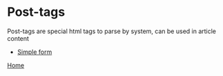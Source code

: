 
# Post-tags

Post-tags are special html tags to parse by system, can be used in article content

- [Simple form](simple_form.md)


[Home](../index.md)

